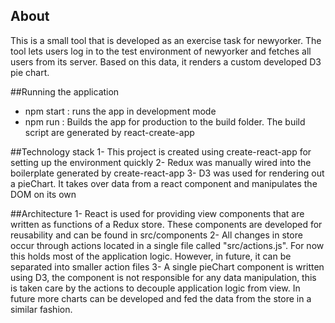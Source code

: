 ## About
This is a small tool that is developed as an exercise task for newyorker. The tool lets users log in to the test environment of newyorker and fetches all users from its server. Based on this data, it renders a custom developed D3 pie chart. 

##Running the application
- npm start : runs the app in development mode
- npm run : Builds the app for production to the build folder.
The build script are generated by react-create-app


##Technology stack
1- This project is created using create-react-app for setting up the environment quickly
2- Redux was manually wired into the boilerplate generated by create-react-app
3- D3 was used for rendering out a pieChart. It takes over data from a react component and manipulates the DOM on its own

##Architecture
1- React is used for providing view components that are written as functions of a Redux store. These components are developed for reusability and can be found in src/components
2- All changes in store occur through actions located in a single file called "src/actions.js". For now this holds most of the application logic. However, in future, it can be separated into smaller action files
3- A single pieChart component is written using D3, the component is not responsible for any data manipulation, this is taken care by the actions to decouple application logic from view. In future more charts can be developed and fed the data from the store in a similar fashion. 
